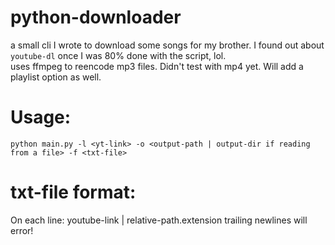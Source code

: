 # python-downloader
a small cli I wrote to download some songs for my brother. I found out about `youtube-dl` once I was 80% done with the script, lol.  
uses ffmpeg to reencode mp3 files. Didn't test with mp4 yet. Will add a playlist option as well.
# Usage: 
`python main.py -l <yt-link> -o <output-path | output-dir if reading from a file> -f <txt-file>`

# txt-file format:
On each line:
youtube-link | relative-path.extension
trailing newlines will error!
